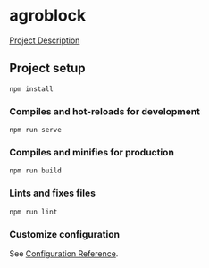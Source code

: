 # agroblock

[Project Description](https://drive.google.com/file/d/1HxMR_O_N8mViQU_9VNYp2L806n-njp6C/view?usp=share_link 'Video')

## Project setup
```
npm install
```

### Compiles and hot-reloads for development
```
npm run serve
```

### Compiles and minifies for production
```
npm run build
```

### Lints and fixes files
```
npm run lint
```

### Customize configuration
See [Configuration Reference](https://cli.vuejs.org/config/).
